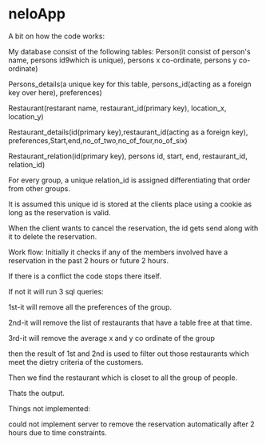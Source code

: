 # neloApp

A bit on how the code works:

My database consist of the following tables:
Person(it consist of person's name, persons id9which is unique), persons x co-ordinate, persons y co-ordinate)

Persons_details(a unique key for this table, persons_id(acting as a foreign key over here), preferences)

Restaurant(restarant name, restaurant_id(primary key), location_x, location_y)

Restaurant_details(id(primary key),restaurant_id(acting as a foreign key), preferences,Start,end,no_of_two,no_of_four,no_of_six)

Restaurant_relation(id(primary key), persons id, start, end, restaurant_id, relation_id)

For every group, a unique relation_id is assigned differentiating that order from other groups.

It is assumed this unique id is stored at the clients place using a cookie as long as the reservation is valid.

When the client wants to cancel the reservation, the id gets send along with it to delete the reservation.

Work flow:
Initially it checks if any of the members involved have a reservation in the past 2 hours or future 2 hours.

If there is a conflict the code stops there itself.

If not it will run 3 sql queries:

1st-it will remove all the preferences of the group.

2nd-it will remove the list of restaurants that have a table free at that time.

3rd-it will remove the average x and y co ordinate of the group

then the result of 1st and 2nd is used to filter out those restaurants which meet the dietry criteria of the customers.

Then we find the restaurant which is closet to all the group of people.

Thats the output.

Things not implemented:

could not implement server to remove the reservation automatically after 2 hours due to time constraints.

